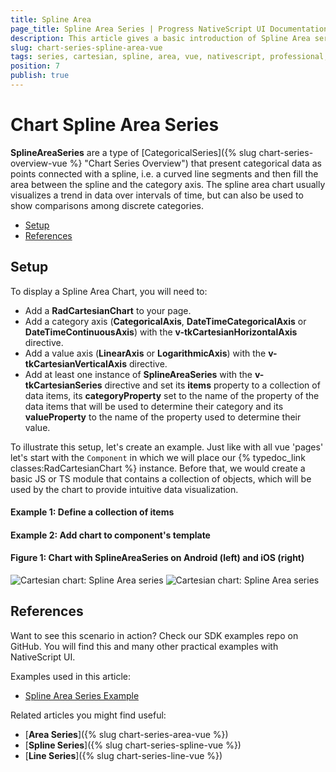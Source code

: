 ```yaml
---
title: Spline Area
page_title: Spline Area Series | Progress NativeScript UI Documentation
description: This article gives a basic introduction of Spline Area series and continues with a sample scenario of how Spline Area series are used.
slug: chart-series-spline-area-vue
tags: series, cartesian, spline, area, vue, nativescript, professional, ui
position: 7
publish: true
---
```


# Chart Spline Area Series

**SplineAreaSeries** are a type of [CategoricalSeries]({% slug chart-series-overview-vue %} "Chart Series Overview") that present categorical data as points connected with a spline, i.e. a curved line segments and then fill the area between the spline and the category axis. The spline area chart usually visualizes a trend in data over intervals of time, but can also be used to show comparisons among discrete categories.

* [Setup](#setup)
* [References](#references)

## Setup

To display a Spline Area Chart, you will need to:
- Add a **RadCartesianChart** to your page.
- Add a category axis (**CategoricalAxis**, **DateTimeCategoricalAxis** or **DateTimeContinuousAxis**) with the **v-tkCartesianHorizontalAxis** directive.
- Add a value axis (**LinearAxis** or **LogarithmicAxis**) with the **v-tkCartesianVerticalAxis** directive.
- Add at least one instance of **SplineAreaSeries** with the **v-tkCartesianSeries** directive and set its **items** property to a collection of data items, its **categoryProperty** set to the name of the property of the data items that will be used to determine their category and its **valueProperty** to the name of the property used to determine their value.

To illustrate this setup, let's create an example. Just like with all vue 'pages' let's start with the `Component` in which we will place our {% typedoc_link classes:RadCartesianChart %} instance. Before that, we would create a basic JS or TS module that contains a collection of objects, which will be used by the chart to provide intuitive data visualization.

 #### Example 1: Define a collection of items

 <snippet id='chart-get-countries-data-vue'/>

 #### Example 2: Add chart to component's template

 <snippet id='chart-spline-area-series'/>

#### Figure 1: Chart with SplineAreaSeries on Android (left) and iOS (right)

![Cartesian chart: Spline Area series](../../../../../docs/ui/img/ns_ui/chart_series_spline_area_android.png "Spline Area series on Android.") ![Cartesian chart: Spline Area series](../../../../../docs/ui/img/ns_ui/chart_series_spline_area_ios.png "Spline Area series on iOS.")

## References

Want to see this scenario in action?
Check our SDK examples repo on GitHub. You will find this and many other practical examples with NativeScript UI.

Examples used in this article:

* [Spline Area Series Example](https://github.com/NativeScript/nativescript-ui-samples-vue/tree/master/chart/app/examples/series/area)

Related articles you might find useful:

* [**Area Series**]({% slug chart-series-area-vue %})
* [**Spline Series**]({% slug chart-series-spline-vue %})
* [**Line Series**]({% slug chart-series-line-vue %})
